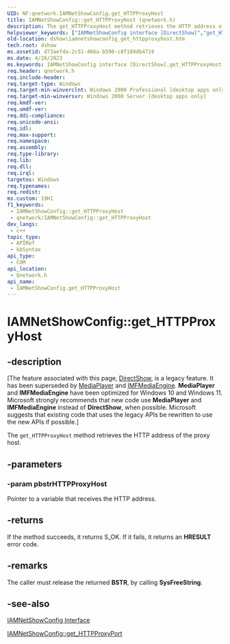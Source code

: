 ```yaml
---
UID: NF:qnetwork.IAMNetShowConfig.get_HTTPProxyHost
title: IAMNetShowConfig::get_HTTPProxyHost (qnetwork.h)
description: The get_HTTPProxyHost method retrieves the HTTP address of the proxy host.
helpviewer_keywords: ["IAMNetShowConfig interface [DirectShow]","get_HTTPProxyHost method","IAMNetShowConfig.get_HTTPProxyHost","IAMNetShowConfig::get_HTTPProxyHost","IAMNetShowConfigget_HTTPProxyHost","dshow.iamnetshowconfig_get_httpproxyhost","get_HTTPProxyHost","get_HTTPProxyHost method [DirectShow]","get_HTTPProxyHost method [DirectShow]","IAMNetShowConfig interface","qnetwork/IAMNetShowConfig::get_HTTPProxyHost"]
old-location: dshow\iamnetshowconfig_get_httpproxyhost.htm
tech.root: dshow
ms.assetid: d73aefda-2c51-466a-b590-c8f189db4719
ms.date: 4/26/2023
ms.keywords: IAMNetShowConfig interface [DirectShow],get_HTTPProxyHost method, IAMNetShowConfig.get_HTTPProxyHost, IAMNetShowConfig::get_HTTPProxyHost, IAMNetShowConfigget_HTTPProxyHost, dshow.iamnetshowconfig_get_httpproxyhost, get_HTTPProxyHost, get_HTTPProxyHost method [DirectShow], get_HTTPProxyHost method [DirectShow],IAMNetShowConfig interface, qnetwork/IAMNetShowConfig::get_HTTPProxyHost
req.header: qnetwork.h
req.include-header: 
req.target-type: Windows
req.target-min-winverclnt: Windows 2000 Professional [desktop apps only]
req.target-min-winversvr: Windows 2000 Server [desktop apps only]
req.kmdf-ver: 
req.umdf-ver: 
req.ddi-compliance: 
req.unicode-ansi: 
req.idl: 
req.max-support: 
req.namespace: 
req.assembly: 
req.type-library: 
req.lib: 
req.dll: 
req.irql: 
targetos: Windows
req.typenames: 
req.redist: 
ms.custom: 19H1
f1_keywords:
 - IAMNetShowConfig::get_HTTPProxyHost
 - qnetwork/IAMNetShowConfig::get_HTTPProxyHost
dev_langs:
 - c++
topic_type:
 - APIRef
 - kbSyntax
api_type:
 - COM
api_location:
 - Qnetwork.h
api_name:
 - IAMNetShowConfig.get_HTTPProxyHost
---
```


# IAMNetShowConfig::get_HTTPProxyHost


## -description

\[The feature associated with this page, [DirectShow](/windows/win32/directshow/directshow), is a legacy feature. It has been superseded by [MediaPlayer](/uwp/api/Windows.Media.Playback.MediaPlayer) and [IMFMediaEngine](/windows/win32/api/mfmediaengine/nn-mfmediaengine-imfmediaengine). **MediaPlayer** and **IMFMediaEngine** have been optimized for Windows 10 and Windows 11. Microsoft strongly recommends that new code use **MediaPlayer** and **IMFMediaEngine** instead of **DirectShow**, when possible. Microsoft suggests that existing code that uses the legacy APIs be rewritten to use the new APIs if possible.\]

The <code>get_HTTPProxyHost</code> method retrieves the HTTP address of the proxy host.

## -parameters

### -param pbstrHTTPProxyHost

Pointer to a variable that receives the HTTP address.

## -returns

If the method succeeds, it returns S_OK. If it fails, it returns an <b>HRESULT</b> error code.

## -remarks

The caller must release the returned <b>BSTR</b>, by calling <b>SysFreeString</b>.

## -see-also

<a href="/windows/desktop/api/qnetwork/nn-qnetwork-iamnetshowconfig">IAMNetShowConfig Interface</a>



<a href="/windows/desktop/api/qnetwork/nf-qnetwork-iamnetshowconfig-get_httpproxyport">IAMNetShowConfig::get_HTTPProxyPort</a>